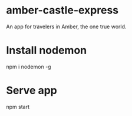 # amber-castle-express
An app for travelers in Amber, the one true world.

# Install nodemon
npm i nodemon -g

# Serve app
npm start
